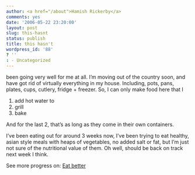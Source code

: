 ```yaml
---
author: <a href="/about">Hamish Rickerby</a>
comments: yes
date: '2006-05-22 23:20:00'
layout: post
slug: this-hasnt
status: publish
title: this hasn't
wordpress_id: '88'
? ''
: - Uncategorized
---
```


<div><div><p>been going very well for me at all.  I&#8217;m moving out of the country soon, and have got rid of virtually everything in my house.  Including, pots, pans, plates, cups, cutlery, fridge + freezer.  So, I can only make food here that I</p>	<ol>	<li>add hot water to</li>		<li>grill</li>		<li>bake</li>	</ol>	<p>And for the last 2, that&#8217;s as long as they come in their own containers.</p>	<p>I&#8217;ve been eating out for around 3 weeks now, I&#8217;ve been trying to eat healthy, asian style meals with heaps of vegetables, no added salt or fat, but I&#8217;m just not sure of the nutritional value of them.  Oh well, should be back on track next week I think.</p></div><div>See more progress on: <a href="http://www.43things.com/people/progress/rickerbh?on=1827251">Eat better</a></div></div>
